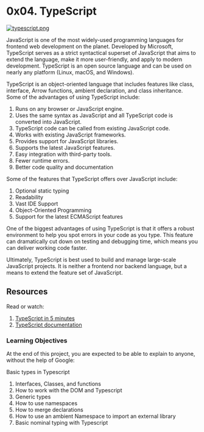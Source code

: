 # 0x04. TypeScript

[![typescript.png](https://i.postimg.cc/s2XKbbtB/10b88c68-typescript-logo-1024x576.png)](https://postimg.cc/gxCvZtcd)

JavaScript is one of the most widely-used programming languages for frontend web development on the planet. Developed by Microsoft, TypeScript serves as a strict syntactical superset of JavaScript that aims to extend the language, make it more user-friendly, and apply to modern development. TypeScript is an open source language and can be used on nearly any platform (Linux, macOS, and Windows).

TypeScript is an object-oriented language that includes features like class, interface, Arrow functions, ambient declaration, and class inheritance. Some of the advantages of using TypeScript include:

1. Runs on any browser or JavaScript engine.
2. Uses the same syntax as JavaScript and all TypeScript code is converted into JavaScript.
3. TypeScript code can be called from existing JavaScript code.
4. Works with existing JavaScript frameworks.
5. Provides support for JavaScript libraries.
6. Supports the latest JavaScript features.
7. Easy integration with third-party tools.
8. Fewer runtime errors.
9. Better code quality and documentation

Some of the features that TypeScript offers over JavaScript include:

1. Optional static typing
2. Readability
3. Vast IDE Support
4. Object-Oriented Programming
5. Support for the latest ECMAScript features

One of the biggest advantages of using TypeScript is that it offers a robust environment to help you spot errors in your code as you type. This feature can dramatically cut down on testing and debugging time, which means you can deliver working code faster.

Ultimately, TypeScript is best used to build and manage large-scale JavaScript projects. It is neither a frontend nor backend language, but a means to extend the feature set of JavaScript.

## Resources

Read or watch:

1. [TypeScript in 5 minutes](https://intranet.alxswe.com/rltoken/waTSa9Mguj912pel9On57w)
2. [TypeScript documentation](https://intranet.alxswe.com/rltoken/iPO8DlHCGzc1jnojLoP9HA)

### Learning Objectives

At the end of this project, you are expected to be able to explain to anyone, without the help of Google:

Basic types in Typescript
1. Interfaces, Classes, and functions
2. How to work with the DOM and Typescript
3. Generic types
4. How to use namespaces
5. How to merge declarations
6. How to use an ambient Namespace to import an external library
7. Basic nominal typing with Typescript
